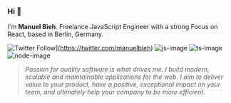 ### Hi 👋

I'm **Manuel Bieh**. Freelance JavaScript Engineer with a strong Focus on React, based in Berlin, Germany.

![Twitter Follow][twitter-image]](https://twitter.com/manuelbieh)
![js-image]
![ts-image]
![node-image]

> _Passion for quality software is what drives me. I build modern, scalable and maintainable applications for the web. I aim to deliver value to your product, have a positive, exceptional impact on your team, and ultimately help your company to be more efficient._

[js-image]: https://img.shields.io/badge/%20-JavaScript-grey?style=flat-square&logo=javascript&logoColor=f7df1e
[ts-image]: http://img.shields.io/badge/TypeScript-grey?style=flat-square&logo=typescript&logoColor=007acc
[node-image]: https://img.shields.io/badge/Node.js-grey?style=flat-square&logo=node.js&logoColor=689F63
[twitter-image]: https://img.shields.io/twitter/follow/manuelbieh?style=social
